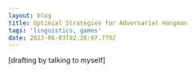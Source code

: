 ```yaml
---
layout: blog
title: Optimial Strategies for Adversarial Hangman
tags: 'linguistics, games'
date: 2023-06-03T02:28:07.779Z
---
```

[drafting by talking to myself]
